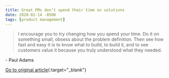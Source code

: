 ```yaml
---
title: Great PMs don’t spend their time on solutions
date: 2020-02-14 -0500
tags: [product management]
---
```


> I encourage you to try changing how you spend your time. Do it on something small, obsess about the problem definition. Then see how fast and easy it is to know what to build, to build it, and to see customers value it because you truly understood what they needed.

\- Paul Adams

[Go to original article](https://www.intercom.com/blog/great-product-managers-dont-spend-time-on-solutions/){:target="_blank"}